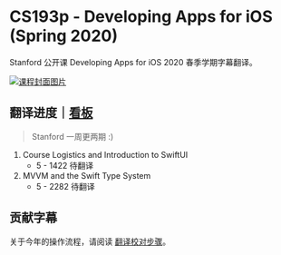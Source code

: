 # CS193p - Developing Apps for iOS (Spring 2020)

Stanford 公开课 Developing Apps for iOS 2020 春季学期字幕翻译。

[![课程封面图片](https://i.ytimg.com/vi/jbtqIBpUG7g/maxresdefault.jpg)](https://i.ytimg.com/vi/jbtqIBpUG7g/maxresdefault.jpg)

## 翻译进度｜[看板](https://github.com/Apollonyan/CS193p-Developing-Apps-for-iOS-Spring-2020/projects/1)

> Stanford 一周更两期 :)

1. Course Logistics and Introduction to SwiftUI
    - 5 - 1422 待翻译
2. MVVM and the Swift Type System
    - 5 - 2282 待翻译

## 贡献字幕

关于今年的操作流程，请阅读 [翻译校对步骤](CONTRIBUTING.md)。
